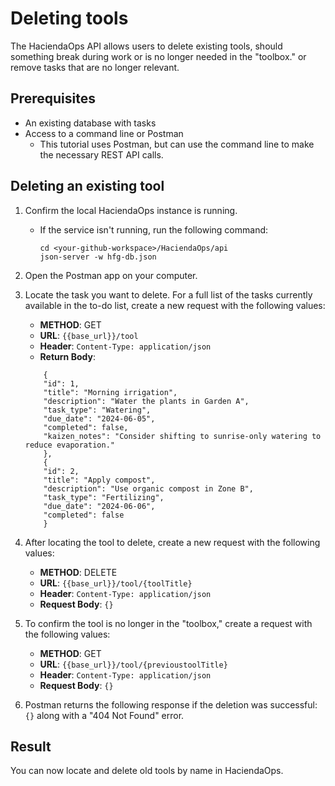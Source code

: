 # Deleting tools

The HaciendaOps API allows users to delete existing tools, should something break during work or is no longer needed in the "toolbox."
or remove tasks that are no longer relevant.

## Prerequisites

* An existing database with tasks
* Access to a command line or Postman
    * This tutorial uses Postman, but can use the command line to make the necessary REST API calls.

## Deleting an existing tool

1. Confirm the local HaciendaOps instance is running.
   * If the service isn't running, run the following command:

     ```shell
     cd <your-github-workspace>/HaciendaOps/api
     json-server -w hfg-db.json

2. Open the Postman app on your computer.
3. Locate the task you want to delete. For a full list of the tasks currently available in the to-do list, create a new request
   with the following values:
    * **METHOD**: GET
    * **URL**: `{{base_url}}/tool`
    * **Header**: `Content-Type: application/json`
    * **Return Body**:

    ```
        {   
        "id": 1,
        "title": "Morning irrigation",
        "description": "Water the plants in Garden A",
        "task_type": "Watering",
        "due_date": "2024-06-05",
        "completed": false,
        "kaizen_notes": "Consider shifting to sunrise-only watering to reduce evaporation."
        },
        {
        "id": 2,
        "title": "Apply compost",
        "description": "Use organic compost in Zone B",
        "task_type": "Fertilizing",
        "due_date": "2024-06-06",
        "completed": false
        }

4. After locating the tool to delete, create a new request with the following values:
    * **METHOD**: DELETE
    * **URL**: `{{base_url}}/tool/{toolTitle}`
    * **Header**: `Content-Type: application/json`
    * **Request Body**: `{}`
5. To confirm the tool is no longer in the "toolbox," create a request with the following values:
    * **METHOD**: GET
    * **URL**: `{{base_url}}/tool/{previoustoolTitle}`
    * **Header**: `Content-Type: application/json`
    * **Request Body**: `{}`
6. Postman returns the following response if the deletion was successful: `{}` along with a "404 Not Found" error.

## Result

You can now locate and delete old tools by name in HaciendaOps.
